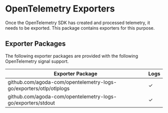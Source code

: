 # OpenTelemetry Exporters

Once the OpenTelemetry SDK has created and processed telemetry, it needs to be exported. This package contains exporters
for this purpose.

## Exporter Packages

The following exporter packages are provided with the following OpenTelemetry signal support.

| Exporter Package                                                   | Logs |
|--------------------------------------------------------------------|------|
| github.com/agoda-com/opentelemetry-logs-go/exporters/otlp/otlplogs | ✓    |
| github.com/agoda-com/opentelemetry-logs-go/exporters/stdout        | ✓    |
